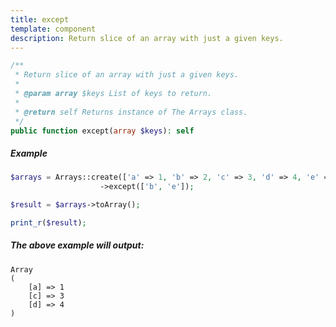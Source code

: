 ```yaml
---
title: except
template: component
description: Return slice of an array with just a given keys.
---
```


```php
/**
 * Return slice of an array with just a given keys.
 *
 * @param array $keys List of keys to return.
 *
 * @return self Returns instance of The Arrays class.
 */
public function except(array $keys): self
```

##### Example

```php
$arrays = Arrays::create(['a' => 1, 'b' => 2, 'c' => 3, 'd' => 4, 'e' => 5])
                    ->except(['b', 'e']);

$result = $arrays->toArray();

print_r($result);
```

##### The above example will output:

```text
Array
(
    [a] => 1
    [c] => 3
    [d] => 4
)
```
